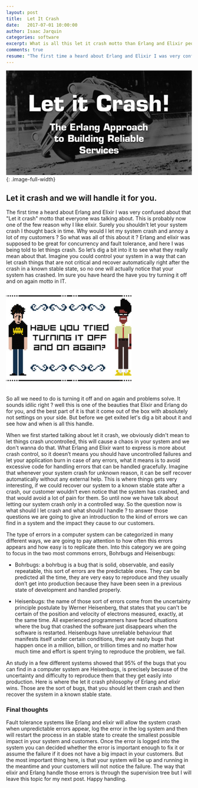 ```yaml
---
layout: post
title:  Let It Crash
date:   2017-07-01 10:00:00
author: Isaac Jarquin
categories: software
excerpt: What is all this let it crash motto than Erlang and Elixir people talk about all the time ?.
comments: true
resume: "The first time a heard about Erlang and Elixir I was very confused about that 'Let it crash' motto that everyone was talking about. This is probably one of the few reason why I like elixir. Surely you shouldn’t let your system crash I thought back in time. Why would I let my system crash and annoy a lot of my customers ? So what was all of this about it ?"
---
```


![shared](/images/functional-programming/erlang/let-it-crash.jpg){: .image-full-width}

## Let it crash and we will handle it for you.

The first time a heard about Erlang and Elixir I was very confused about that "Let it crash" motto that everyone was talking about. This is probably now one of the few reason why I like elixir. Surely you shouldn’t let your system crash I thought back in time. Why would I let my system crash and annoy a lot of my customers ? So what was all of this about it ? Erlang and elixir was supposed to be great for concurrency and fault tolerance, and here I was being told to let things crash. So let’s dig a bit into it to see what they really mean about that. Imagine you could control your system in a way that can let crash things that are not critical and recover automatically right after the crash in a known stable state, so no one will actually notice that your system has crashed. Im sure you have heard the have you try turning it off and on again motto in IT.

![shared](/images/functional-programming/erlang/itcrowd-turn-off-on.jpg)

So all we need to do is turning it off and on again and problems solve. It sounds idilic right ? well this is one of the beauties that Elixir and Erlang do for you, and the best part of it is that it come out of the box with absolutely not settings on your side. But before we get exited let's dig a bit about it and see how and when is all this handle.

When we first started talking about let it crash, we obviously didn't mean to let things crash uncontrolled, this will cause a chaos in your system and we don't wanna do that. What Erlang and Elixir want to express is more about crash control, so it doesn’t means you should have uncontrolled failures and let your application burn in case of any errors, what it means is to avoid excessive code for handling errors that can be handled gracefully. Imagine that whenever your system crash for unknown reason, it can be self recover automatically without any external help. This is where things gets very interesting, if we could recover our system to a known stable state after a crash, our customer wouldn’t even notice that the system has crashed, and that would avoid a lot of pain for them. So until now we have talk about letting our system crash only in a controlled way. So the question now is what should I let crash and what should I handle ? to answer those questions we are going to give an introduction to the kind of errors we can find in a system and the impact they cause to our customers.

The type of errors in a computer system can be categorized in many different ways, we are going to pay attention to how often this errors appears and how easy is to replicate then. Into this category we are going to focus in the two most commons errors, Bohrbugs and Heisenbugs:

*  Bohrbugs: a bohrbug is a bug that is solid, observable, and easily repeatable, this sort of errors are the predictable ones. They can be predicted all the time, they are very easy to reproduce and they usually don’t get into production because they have been seen in a previous state of development and handled properly.

*  Heisenbugs: the name of those sort of errors come from the uncertainty principle postulate by Werner Heisenberg, that states that you can't be certain of the position and velocity of electrons measured, exactly, at the same time. All experienced programmers have faced situations where the bug that crashed the software just disappears when the software is restarted. Heisenbugs have unreliable behaviour that manifests itself under certain conditions, they are nasty bugs that happen once in a million, billion, or trillion times and no matter how much time and effort is spent trying to reproduce the problem, we fail.

An study in a few different systems showed that 95% of the bugs that you can find in a computer system are Heisenbugs, is precisely because of the uncertainty and difficulty to reproduce them that they get easily into production. Here is where the let it crash philosophy of Erlang and elixir wins. Those are the sort of bugs, that you should let them crash and then recover the system in a known stable state.


### Final thoughts

Fault tolerance systems like Erlang and elixir will allow the system crash when unpredictable errors appear, log the error in the log system and then will restart the process in an stable state to create the smallest possible impact in your system and customers. Once the error is logged into the system you can decided whether the error is important enough to fix it or assume the failure if it does not have a big impact in your customers. But the most important thing here, is that your system will be up and running in the meantime and your customers will not notice the failure. The way that elixir and Erlang handle those errors is through the supervision tree but I will leave this topic for my next post. Happy handling.

